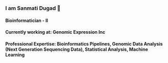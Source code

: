 ### I am Sanmati Dugad 👋

#### Bioinformatician - II
#### Currently working at:  Genomic Expression Inc
#### Professional Expertise:  Bioinformatics Pipelines, Genomic Data Analysis (Next Generation Sequencing Data), Statistical Analysis, Machine Learning
